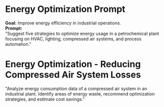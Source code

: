 # Energy Optimization Prompt
**Goal:** Improve energy efficiency in industrial operations.  
**Prompt:**  
"Suggest five strategies to optimize energy usage in a petrochemical plant focusing on HVAC, lighting, compressed air systems, and process automation."
# Energy Optimization - Reducing Compressed Air System Losses
"Analyze energy consumption data of a compressed air system in an industrial plant. Identify areas of energy waste, recommend optimization strategies, and estimate cost savings."
